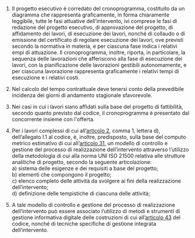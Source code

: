 1. Il progetto esecutivo è corredato del cronoprogramma, costituito da un diagramma che rappresenta graficamente, in forma chiaramente leggibile, tutte le fasi attuative dell’intervento, ivi comprese le fasi di redazione del progetto esecutivo, di approvazione del progetto, di affidamento dei lavori, di esecuzione dei lavori, nonché di collaudo o di emissione del certificato di regolare esecuzione dei lavori, ove previsti secondo la normativa in materia, e per ciascuna fase indica i relativi empi di attuazione. Il cronoprogramma, inoltre, riporta, in particolare, la sequenza delle lavorazioni che afferiscono alla fase di esecuzione dei lavori, con la pianificazione delle lavorazioni gestibili autonomamente, e per ciascuna lavorazione rappresenta graficamente i relativi tempi di esecuzione e i relativi costi.

2. Nel calcolo del tempo contrattuale deve tenersi conto della prevedibile incidenza dei giorni di andamento stagionale sfavorevole.

3. Nei casi in cui i lavori siano affidati sulla base del progetto di fattibilità, secondo quanto previsto dal codice, il cronoprogramma è presentato dal concorrente insieme con l'offerta.

4. Per i lavori complessi di cui all’[articolo 2](/index.html?article=allegato-1.1-articolo-2&version=2), comma 1, lettera d), dell’allegato I.1 al codice, è, inoltre, predisposto, sulla base del computo metrico estimativo di cui all’[articolo 31](/index.html?article=allegato-1.7-articolo-31&version=2), un modello di controllo e gestione del processo di realizzazione dell’intervento attraverso l’utilizzo della metodologia di cui alla norma UNI ISO 21500 relativa alle strutture analitiche di progetto, secondo la seguente articolazione:<br>a) sistema delle esigenze e dei requisiti a base del progetto;<br>b) elementi che compongono il progetto;<br>c) elenco completo delle attività da svolgere ai fini della realizzazione dell’intervento;<br>d) definizione delle tempistiche di ciascuna delle attività;

5. A tale modello di controllo e gestione del processo di realizzazione dell’intervento può essere associato l’utilizzo di metodi e strumenti di gestione informativa digitale delle costruzioni di cui all’[articolo 43](/index.html?article=articolo-43&version=1) del codice, nonché di tecniche specifiche di gestione integrata dell’intervento.
